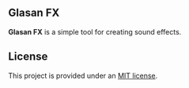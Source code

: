 ## Glasan FX

**Glasan FX** is a simple tool for creating sound effects.

## License

This project is provided under an [MIT license](LICENSE).
